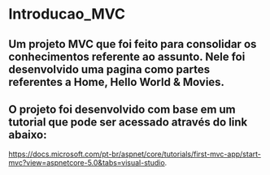 # Introducao_MVC

## Um projeto MVC que foi feito para consolidar os conhecimentos referente ao assunto. Nele foi desenvolvido uma pagina como partes referentes a Home, Hello World & Movies.

## O projeto foi desenvolvido com base em um tutorial que pode ser acessado através do link abaixo: 

https://docs.microsoft.com/pt-br/aspnet/core/tutorials/first-mvc-app/start-mvc?view=aspnetcore-5.0&tabs=visual-studio. 
